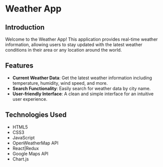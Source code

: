 # Weather App

## Introduction
Welcome to the Weather App! This application provides real-time weather information, allowing users to stay updated with the latest weather conditions in their area or any location around the world.

## Features
- **Current Weather Data**: Get the latest weather information including temperature, humidity, wind speed, and more.
- **Search Functionality**: Easily search for weather data by city name.
- **User-friendly Interface**: A clean and simple interface for an intuitive user experience.

## Technologies Used
- HTML5
- CSS3
- JavaScript
- OpenWeatherMap API
- React|Redux
- Google Maps API
- Chart.js

